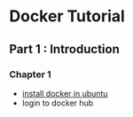 # Docker Tutorial

## Part 1 : Introduction

### Chapter 1 
 
* [install docker in ubuntu](/Part%201/Chapter%201/install%20docker.md)
* login to docker hub


